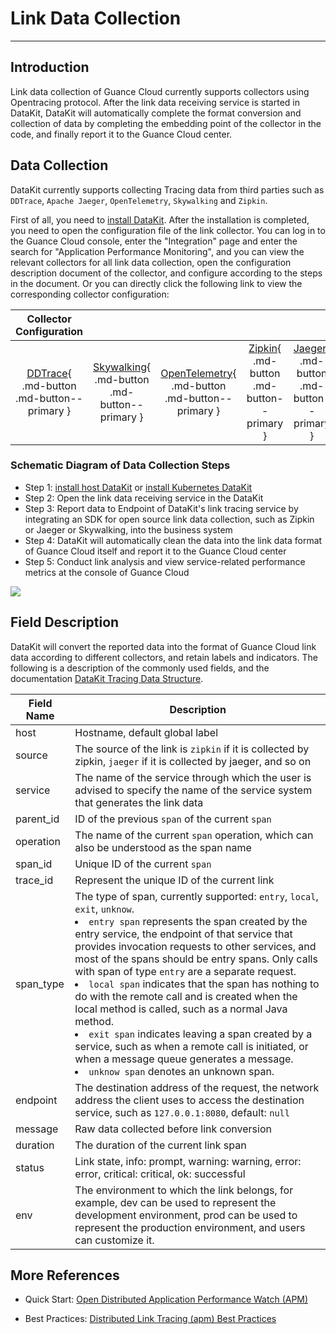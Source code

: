 # Link Data Collection
---

## Introduction

Link data collection of Guance Cloud currently supports collectors using Opentracing protocol. After the link data receiving service is started in DataKit, DataKit will automatically complete the format conversion and collection of data by completing the embedding point of the collector in the code, and finally report it to the Guance Cloud center.



## Data Collection

DataKit currently supports collecting Tracing data from third parties such as `DDTrace`, `Apache Jaeger`, `OpenTelemetry`, `Skywalking` and `Zipkin`.

First of all, you need to [install DataKit](../../datakit/datakit-install.md). After the installation is completed, you need to open the configuration file of the link collector. You can log in to the Guance Cloud console, enter the "Integration" page and enter the search for "Application Performance Monitoring", and you can view the relevant collectors for all link data collection, open the configuration description document of the collector, and configure according to the steps in the document. Or you can directly click the following link to view the corresponding collector configuration:

|                          Collector Configuration                          |                                                              |                                                              |                                                              |                                                              |
| :----------------------------------------------------------: | :----------------------------------------------------------: | :----------------------------------------------------------: | :----------------------------------------------------------: | :----------------------------------------------------------: |
| [DDTrace](../../datakit/ddtrace.md){ .md-button .md-button--primary } | [Skywalking](../../datakit/skywalking.md){ .md-button .md-button--primary } | [OpenTelemetry](../../datakit/opentelemetry.md){ .md-button .md-button--primary } | [Zipkin](../../datakit/zipkin.md){ .md-button .md-button--primary } | [Jaeger](../../datakit/jaeger.md){ .md-button .md-button--primary } |

### Schematic Diagram of Data Collection Steps

- Step 1: [install host DataKit](../../datakit/datakit-install.md) or [install Kubernetes DataKit](../../datakit/datakit-daemonset-deploy.md)
- Step 2: Open the link data receiving service in the DataKit
- Step 3: Report data to Endpoint of DataKit's link tracing service by integrating an SDK for open source link data collection, such as Zipkin or Jaeger or Skywalking, into the business system
- Step 4: DataKit will automatically clean the data into the link data format of Guance Cloud itself and report it to the Guance Cloud center
- Step 5: Conduct link analysis and view service-related performance metrics at the console of Guance Cloud

![](../img/1.apm-1.png)

## Field Description

DataKit will convert the reported data into the format of Guance Cloud link data according to different collectors, and retain labels and indicators. The following is a description of the commonly used fields, and the documentation [DataKit Tracing Data Structure](../../datakit/datakit-tracing-struct.md#point-proto).

| Field Name    | Description                                                    |
| --------- | ------------------------------------------------------------ |
| host      | Hostname, default global label                                         |
| source    | The source of the link is `zipkin` if it is collected by zipkin, `jaeger` if it is collected by jaeger, and so on |
| service   | The name of the service through which the user is advised to specify the name of the service system that generates the link data |
| parent_id | ID of the previous `span` of the current `span`                            |
| operation | The name of the current `span` operation, which can also be understood as the span name                     |
| span_id   | Unique ID of the current `span`                                        |
| trace_id  | Represent the unique ID of the current link                                        |
| span_type | The type of span, currently supported: `entry`, `local`, `exit`, `unknow`. <br><li>`entry span` represents the span created by the entry service, the endpoint of that service that provides invocation requests to other services, and most of the spans should be entry spans. Only calls with span of type `entry` are a separate request. <br><li>`local span` indicates that the span has nothing to do with the remote call and is created when the local method is called, such as a normal Java method. <br><li>`exit span` indicates leaving a span created by a service, such as when a remote call is initiated, or when a message queue generates a message. <br><li>`unknow span` denotes an unknown span. |
| endpoint  | The destination address of the request, the network address the client uses to access the destination service, such as `127.0.0.1:8080`, default: `null` |
| message   | Raw data collected before link conversion                                 |
| duration  | The duration of the current link span                                      |
| status    | Link state, info: prompt, warning: warning, error: error, critical: critical, ok: successful |
| env       | The environment to which the link belongs, for example, dev can be used to represent the development environment, prod can be used to represent the production environment, and users can customize it. |

## More References

- Quick Start: [Open Distributed Application Performance Watch (APM)](../../getting-started/basic-introduction/apm-observable/)

- Best Practices: [Distributed Link Tracing (apm) Best Practices](../../best-practices/monitoring/apm/)


